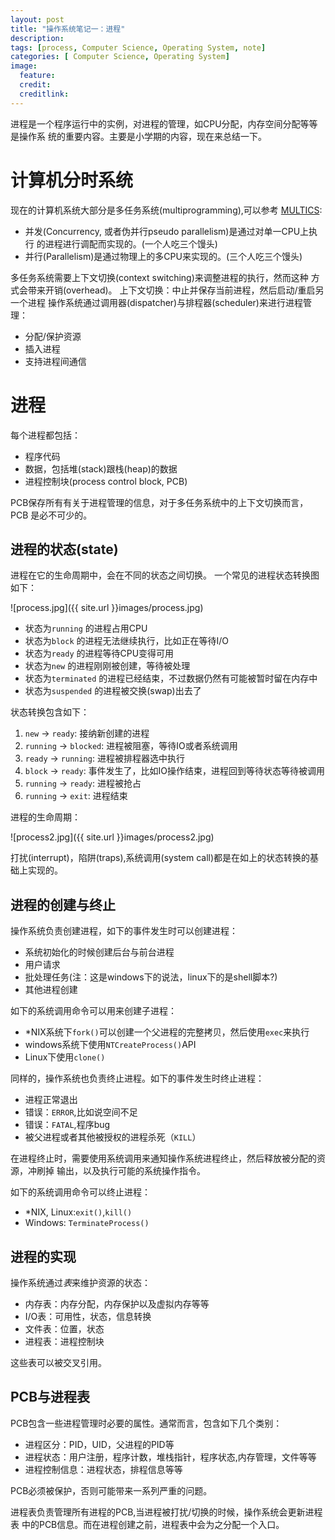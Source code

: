 ```yaml
---
layout: post
title: "操作系统笔记一：进程"
description:
tags: [process, Computer Science, Operating System, note]
categories: [ Computer Science, Operating System]
image:
  feature:
  credit:
  creditlink:
---
```

进程是一个程序运行中的实例，对进程的管理，如CPU分配，内存空间分配等等是操作系
统的重要内容。主要是小学期的内容，现在来总结一下。


# 计算机分时系统
现在的计算机系统大部分是多任务系统(multiprogramming),可以参考
[MULTICS](http://en.wikipedia.org/wiki/Multics):

* 并发(Concurrency, 或者伪并行pseudo parallelism)是通过对单一CPU上执行
  的进程进行调配而实现的。(一个人吃三个馒头)
* 并行(Parallelism)是通过物理上的多CPU来实现的。(三个人吃三个馒头)

多任务系统需要上下文切换(context switching)来调整进程的执行，然而这种
方式会带来开销(overhead)。
上下文切换：中止并保存当前进程，然后启动/重启另一个进程
操作系统通过调用器(dispatcher)与排程器(scheduler)来进行进程管理：

* 分配/保护资源
* 插入进程
* 支持进程间通信

# 进程
每个进程都包括：

- 程序代码
- 数据，包括堆(stack)跟栈(heap)的数据
- 进程控制块(process control block, PCB)

PCB保存所有有关于进程管理的信息，对于多任务系统中的上下文切换而言，PCB
是必不可少的。

## 进程的状态(state)
进程在它的生命周期中，会在不同的状态之间切换。
一个常见的进程状态转换图如下：

![process.jpg]({{ site.url }}images/process.jpg)

* 状态为`running` 的进程占用CPU
* 状态为`block` 的进程无法继续执行，比如正在等待I/O
* 状态为`ready` 的进程等待CPU变得可用
* 状态为`new` 的进程刚刚被创建，等待被处理
* 状态为`terminated` 的进程已经结束，不过数据仍然有可能被暂时留在内存中
* 状态为`suspended` 的进程被交换(swap)出去了

状态转换包含如下：

1. `new` -> `ready`: 接纳新创建的进程
2. `running` -> `blocked`: 进程被阻塞，等待IO或者系统调用
3. `ready` -> `running`: 进程被排程器选中执行
4. `block` -> `ready`: 事件发生了，比如IO操作结束，进程回到等待状态等待被调用
5. `running` -> `ready`: 进程被抢占
6. `running` -> `exit`: 进程结束

进程的生命周期：

![process2.jpg]({{ site.url }}images/process2.jpg)

打扰(interrupt)，陷阱(traps),系统调用(system call)都是在如上的状态转换的基础上实现的。

## 进程的创建与终止

操作系统负责创建进程，如下的事件发生时可以创建进程：

+ 系统初始化的时候创建后台与前台进程
+ 用户请求
+ 批处理任务(注：这是windows下的说法，linux下的是shell脚本?)
+ 其他进程创建

如下的系统调用命令可以用来创建子进程：

+ *NIX系统下`fork()`可以创建一个父进程的完整拷贝，然后使用`exec`来执行
+ windows系统下使用`NTCreateProcess()`API
+ Linux下使用`clone()`

同样的，操作系统也负责终止进程。如下的事件发生时终止进程：

+ 进程正常退出
+ 错误：`ERROR`,比如说空间不足
+ 错误：`FATAL`,程序bug
+ 被父进程或者其他被授权的进程杀死（`KILL`）

在进程终止时，需要使用系统调用来通知操作系统进程终止，然后释放被分配的资源，冲刷掉
输出，以及执行可能的系统操作指令。

如下的系统调用命令可以终止进程：

+ *NIX, Linux:`exit()`,`kill()`
+ Windows: `TerminateProcess()`

## 进程的实现
操作系统通过*表*来维护资源的状态：

+ 内存表：内存分配，内存保护以及虚拟内存等等
+ I/O表：可用性，状态，信息转换
+ 文件表：位置，状态
+ 进程表：进程控制块

这些表可以被交叉引用。

## PCB与进程表
PCB包含一些进程管理时必要的属性。通常而言，包含如下几个类别：

+ 进程区分：PID，UID，父进程的PID等
+ 进程状态：用户注册，程序计数，堆栈指针，程序状态,内存管理，文件等等
+ 进程控制信息：进程状态，排程信息等等

PCB必须被保护，否则可能带来一系列严重的问题。

进程表负责管理所有进程的PCB,当进程被打扰/切换的时候，操作系统会更新进程表
中的PCB信息。而在进程创建之前，进程表中会为之分配一个入口。


